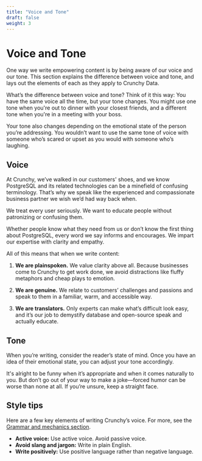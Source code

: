 ```yaml
---
title: "Voice and Tone"
draft: false
weight: 3
---
```


# Voice and Tone

One way we write empowering content is by being aware of our voice and our tone. This section explains the difference between voice and tone, and lays out the elements of each as they apply to Crunchy Data.

What’s the difference between voice and tone? Think of it this way: You have the same voice all the time, but your tone changes. You might use one tone when you're out to dinner with your closest friends, and a different tone when you're in a meeting with your boss.

Your tone also changes depending on the emotional state of the person you’re addressing. You wouldn’t want to use the same tone of voice with someone who’s scared or upset as you would with someone who’s laughing.

## Voice

At Crunchy, we’ve walked in our customers' shoes, and we know PostgreSQL and its related technologies can be a minefield of confusing terminology. That’s why we speak like the experienced and compassionate business partner we wish we’d had way back when.

We treat every user seriously. We want to educate people without patronizing or confusing them.

Whether people know what they need from us or don’t know the first thing about PostgreSQL, every word we say informs and encourages. We impart our expertise with clarity and empathy.

All of this means that when we write content:

1. **We are plainspoken.** We value clarity above all. Because businesses come to Crunchy to get work done, we avoid distractions like fluffy metaphors and cheap plays to emotion.

2. **We are genuine.** We relate to customers’ challenges and passions and speak to them in a familiar, warm, and accessible way.

3. **We are translators.** Only experts can make what’s difficult look easy, and it’s our job to demystify database and open-source speak and actually educate.

## Tone

When you’re writing, consider the reader’s state of mind. Once you have an idea of their emotional state, you can adjust your tone accordingly.

It's alright to be funny when it’s appropriate and when it comes naturally to you. But don’t go out of your way to make a joke—forced humor can be worse than none at all. If you’re unsure, keep a straight face.

## Style tips

Here are a few key elements of writing Crunchy’s voice. For more, see the [Grammar and mechanics section](../04-grammar-and-mechanics/).

* **Active voice:** Use active voice. Avoid passive voice.
* **Avoid slang and jargon:** Write in plain English.
* **Write positively:** Use positive language rather than negative language.
